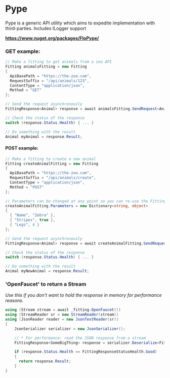 # Pype
Pype is a generic API utility which aims to expedite implementation with third-parties. Includes ILogger support

**https://www.nuget.org/packages/FloPype/**

### GET example:
```` C#
// Make a fitting to get animals from a zoo API
Fitting animalsFitting = new Fitting
{
  ApiBasePath = "https://the-zoo.com",
  RequestSuffix = "/api/animals/123",
  ContentType = "application/json",
  Method = "GET"
};

// Send the request asynchronously 
FittingResponse<Animal> response = await animalsFitting.SendRequest<Animal>();

// Check the status of the response
switch (response.Status.Health) { ... }

// Do something with the result
Animal myAnimal = response.Result;
````

#### POST example:
```` C#
// Make a fitting to create a new animal
Fitting createAnimalFitting = new Fitting
{
  ApiBasePath = "https://the-zoo.com",
  RequestSuffix = "/api/animals/create",
  ContentType = "application/json",
  Method = "POST"
};

// Parameters can be changed at any point so you can re-use the Fitting
createAnimalFitting.Parameters = new Dictionary<string, object>
{
  { "Name", "Zebra" },
  { "Stripes", true },
  { "Legs", 4 }
};

// Send the request asynchronously 
FittingResponse<Animal> response = await createAnimalFitting.SendRequest<Animal>();

// Check the status of the response
switch (response.Status.Health) { ... }

// Do something with the result
Animal myNewAnimal = response.Result;
````

### 'OpenFaucet' to return a Stream
*Use this if you don't want to hold the response in memory for performance reasons.*
````C#
using (Stream stream = await _fitting.OpenFaucet())
using (StreamReader sr = new StreamReader(stream))
using (JsonReader reader = new JsonTextReader(sr))
{
    JsonSerializer serializer = new JsonSerializer();

    // * For performance: read the JSON response from a stream
    FittingResponse<SomeBigThing> response = serializer.Deserialize<FittingResponse<SomeBigThing>>(reader);

    if (response.Status.Health == FittingResponseStatusHealth.Good)
    {
      return response.Result;
    }
}
````
